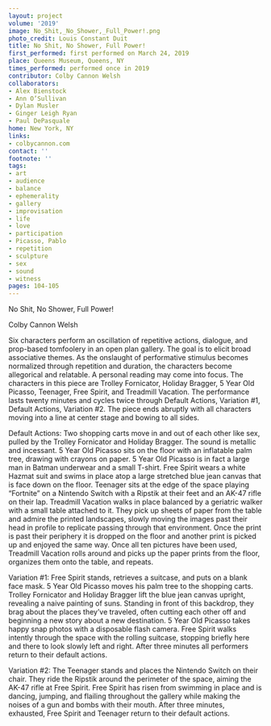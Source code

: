 ```yaml
---
layout: project
volume: '2019'
image: No_Shit,_No_Shower,_Full_Power!.png
photo_credit: Louis Constant Duit
title: No Shit, No Shower, Full Power!
first_performed: first performed on March 24, 2019
place: Queens Museum, Queens, NY
times_performed: performed once in 2019
contributor: Colby Cannon Welsh
collaborators:
- Alex Bienstock
- Ann O’Sullivan
- Dylan Musler
- Ginger Leigh Ryan
- Paul DePasquale
home: New York, NY
links:
- colbycannon.com
contact: ''
footnote: ''
tags:
- art
- audience
- balance
- ephemerality
- gallery
- improvisation
- life
- love
- participation
- Picasso, Pablo
- repetition
- sculpture
- sex
- sound
- witness
pages: 104-105
---
```


No Shit, No Shower, Full Power!

Colby Cannon Welsh

Six characters perform an oscillation of repetitive actions, dialogue, and prop-based tomfoolery in an open plan gallery. The goal is to elicit broad associative themes. As the onslaught of performative stimulus becomes normalized through repetition and duration, the characters become allegorical and relatable. A personal reading may come into focus. The characters in this piece are Trolley Fornicator, Holiday Bragger, 5 Year Old Picasso, Teenager, Free Spirit, and Treadmill Vacation. The performance lasts twenty minutes and cycles twice through Default Actions, Variation #1, Default Actions, Variation #2. The piece ends abruptly with all characters moving into a line at center stage and bowing to all sides.

Default Actions: Two shopping carts move in and out of each other like sex, pulled by the Trolley Fornicator and Holiday Bragger. The sound is metallic and incessant. 5 Year Old Picasso sits on the floor with an inflatable palm tree, drawing with crayons on paper. 5 Year Old Picasso is in fact a large man in Batman underwear and a small T-shirt. Free Spirit wears a white Hazmat suit and swims in place atop a large stretched blue jean canvas that is face down on the floor. Teenager sits at the edge of the space playing “Fortnite” on a Nintendo Switch with a Ripstik at their feet and an AK-47 rifle on their lap. Treadmill Vacation walks in place balanced by a geriatric walker with a small table attached to it. They pick up sheets of paper from the table and admire the printed landscapes, slowly moving the images past their head in profile to replicate passing through that environment. Once the print is past their periphery it is dropped on the floor and another print is picked up and enjoyed the same way. Once all ten pictures have been used, Treadmill Vacation rolls around and picks up the paper prints from the floor, organizes them onto the table, and repeats.

Variation #1: Free Spirit stands, retrieves a suitcase, and puts on a blank face mask. 5 Year Old Picasso moves his palm tree to the shopping carts. Trolley Fornicator and Holiday Bragger lift the blue jean canvas upright, revealing a naive painting of suns. Standing in front of this backdrop, they brag about the places they’ve traveled, often cutting each other off and beginning a new story about a new destination. 5 Year Old Picasso takes happy snap photos with a disposable flash camera. Free Spirit walks intently through the space with the rolling suitcase, stopping briefly here and there to look slowly left and right. After three minutes all performers return to their default actions.

Variation #2: The Teenager stands and places the Nintendo Switch on their chair. They ride the Ripstik around the perimeter of the space, aiming the AK-47 rifle at Free Spirit. Free Spirit has risen from swimming in place and is dancing, jumping, and flailing throughout the gallery while making the noises of a gun and bombs with their mouth. After three minutes, exhausted, Free Spirit and Teenager return to their default actions.
